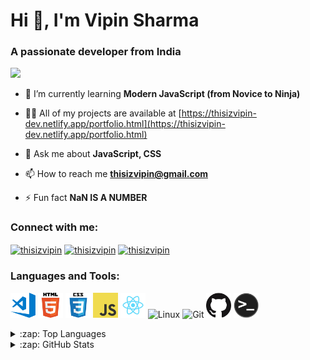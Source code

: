 <h1>Hi 👋, I'm Vipin Sharma</h1>
<h3>A passionate developer from India</h3>
<img src="https://img.shields.io/twitter/follow/thisizvipin?color=1DA1F2&logo=Twitter&style=for-the-badge" />

- 🌱 I’m currently learning **Modern JavaScript (from Novice to Ninja)**

- 👨‍💻 All of my projects are available at [https://thisizvipin-dev.netlify.app/portfolio.html](https://thisizvipin-dev.netlify.app/portfolio.html)

- 💬 Ask me about **JavaScript, CSS**

- 📫 How to reach me **thisizvipin@gmail.com**

- ⚡ Fun fact **NaN IS A NUMBER**


<h3 align="left">Connect with me:</h3>
<a href="https://twitter.com/thisizvipin" target="blank"><img align="center" src="https://cdn.jsdelivr.net/npm/simple-icons@3.0.1/icons/twitter.svg" alt="thisizvipin" height="30" width="40" /></a>
<a href="https://linkedin.com/in/thisizvipin" target="blank"><img align="center" src="https://cdn.jsdelivr.net/npm/simple-icons@3.0.1/icons/linkedin.svg" alt="thisizvipin" height="30" width="40" /></a>
<a href="https://instagram.com/thisizvipin" target="blank"><img align="center" src="https://cdn.jsdelivr.net/npm/simple-icons@3.0.1/icons/instagram.svg" alt="thisizvipin" height="30" width="40" /></a>


<h3 align="left">Languages and Tools:</h3>
<p align="left">
<img alt="Visual Studio Code" width="40px" src="https://raw.githubusercontent.com/github/explore/80688e429a7d4ef2fca1e82350fe8e3517d3494d/topics/visual-studio-code/visual-studio-code.png" />
<img alt="HTML5" width="40px" src="https://raw.githubusercontent.com/github/explore/80688e429a7d4ef2fca1e82350fe8e3517d3494d/topics/html/html.png" />
<img alt="CSS3" width="40px" src="https://raw.githubusercontent.com/github/explore/80688e429a7d4ef2fca1e82350fe8e3517d3494d/topics/css/css.png" />
<img alt="JavaScript" width="40px" src="https://raw.githubusercontent.com/github/explore/80688e429a7d4ef2fca1e82350fe8e3517d3494d/topics/javascript/javascript.png" />
<img alt="React" width="40px" src="https://raw.githubusercontent.com/github/explore/80688e429a7d4ef2fca1e82350fe8e3517d3494d/topics/react/react.png" />
<img alt="Linux" width="40px" src="https://devicons.github.io/devicon/devicon.git/icons/linux/linux-original.svg" />
<img alt="Git" width="40px" src="https://www.vectorlogo.zone/logos/git-scm/git-scm-icon.svg" />
<img alt="GitHub" width="40px" src="https://raw.githubusercontent.com/github/explore/78df643247d429f6cc873026c0622819ad797942/topics/github/github.png" />
<img alt="Terminal" width=40px" src="https://raw.githubusercontent.com/github/explore/80688e429a7d4ef2fca1e82350fe8e3517d3494d/topics/terminal/terminal.png" />
</p>

<details>
  <summary>:zap: Top Languages</summary>
  <img src="https://github-readme-stats.vercel.app/api/top-langs/?username=thisizvipin&layout=compact" alt="thisizvipin" />
  
</details>


<details>
  <summary>:zap: GitHub Stats</summary>
  <img align="left" src="https://github-readme-stats.vercel.app/api?username=thisizvipin&show_icons=true" alt="thisizvipin" />

</details>
